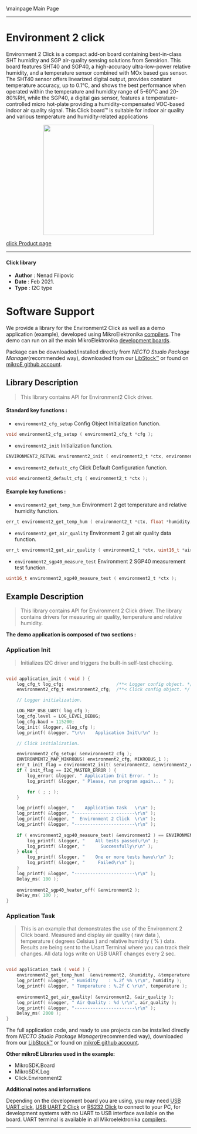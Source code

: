 \mainpage Main Page

---
# Environment 2 click

Environment 2 Click is a compact add-on board containing best-in-class SHT humidity and SGP air-quality sensing solutions from Sensirion. This board features SHT40 and SGP40, a high-accuracy ultra-low-power relative humidity, and a temperature sensor combined with MOx based gas sensor. The SHT40 sensor offers linearized digital output, provides constant temperature accuracy, up to 0.1°C, and shows the best performance when operated within the temperature and humidity range of 5-60°C and 20-80%RH, while the SGP40, a digital gas sensor, features a temperature-controlled micro hot-plate providing a humidity-compensated VOC-based indoor air quality signal. This Click board™ is suitable for indoor air quality and various temperature and humidity-related applications

<p align="center">
  <img src="https://download.mikroe.com/images/click_for_ide/environment2_click.png" height=300px>
</p>

[click Product page](https://www.mikroe.com/environment-2-click)

---


#### Click library

- **Author**        : Nenad Filipovic
- **Date**          : Feb 2021.
- **Type**          : I2C type


# Software Support

We provide a library for the Environment2 Click
as well as a demo application (example), developed using MikroElektronika
[compilers](https://www.mikroe.com/necto-studio).
The demo can run on all the main MikroElektronika [development boards](https://www.mikroe.com/development-boards).

Package can be downloaded/installed directly from *NECTO Studio Package Manager*(recommended way), downloaded from our [LibStock&trade;](https://libstock.mikroe.com) or found on [mikroE github account](https://github.com/MikroElektronika/mikrosdk_click_v2/tree/master/clicks).

## Library Description

> This library contains API for Environment2 Click driver.

#### Standard key functions :

- `environment2_cfg_setup` Config Object Initialization function.
```c
void environment2_cfg_setup ( environment2_cfg_t *cfg );
```

- `environment2_init` Initialization function.
```c
ENVIRONMENT2_RETVAL environment2_init ( environment2_t *ctx, environment2_cfg_t *cfg );
```

- `environment2_default_cfg` Click Default Configuration function.
```c
void environment2_default_cfg ( environment2_t *ctx );
```

#### Example key functions :

- `environment2_get_temp_hum` Environment 2 get temperature and relative humidity function.
```c
err_t environment2_get_temp_hum ( environment2_t *ctx, float *humidity, float *temperature );
```

- `environment2_get_air_quality` Environment 2 get air quality data function.
```c
err_t environment2_get_air_quality ( environment2_t *ctx, uint16_t *air_quality );
```

- `environment2_sgp40_measure_test` Environment 2 SGP40 measurement test function.
```c
uint16_t environment2_sgp40_measure_test ( environment2_t *ctx );
```

## Example Description

> This library contains API for Environment 2 Click driver.
> The library contains drivers for measuring air quality,
> temperature and relative humidity.

**The demo application is composed of two sections :**

### Application Init

> Initializes I2C driver and triggers the built-in self-test checking.

```c

void application_init ( void ) {
    log_cfg_t log_cfg;                    /**< Logger config object. */
    environment2_cfg_t environment2_cfg;  /**< Click config object. */

    // Logger initialization.

    LOG_MAP_USB_UART( log_cfg );
    log_cfg.level = LOG_LEVEL_DEBUG;
    log_cfg.baud = 115200;
    log_init( &logger, &log_cfg );
    log_printf( &logger, "\r\n    Application Init\r\n" );

    // Click initialization.

    environment2_cfg_setup( &environment2_cfg );
    ENVIRONMENT2_MAP_MIKROBUS( environment2_cfg, MIKROBUS_1 );
    err_t init_flag = environment2_init( &environment2, &environment2_cfg );
    if ( init_flag == I2C_MASTER_ERROR ) {
        log_error( &logger, " Application Init Error. " );
        log_printf( &logger, " Please, run program again... " );

        for ( ; ; );
    }

    log_printf( &logger, "    Application Task   \r\n" );
    log_printf( &logger, "-----------------------\r\n" );
    log_printf( &logger, "  Environment 2 Click  \r\n" );
    log_printf( &logger, "-----------------------\r\n" );
    
    if ( environment2_sgp40_measure_test( &environment2 ) == ENVIRONMENT2_SGP40_TEST_PASSED ) {
        log_printf( &logger, "    All tests passed\r\n" );
        log_printf( &logger, "      Successfully\r\n" );
    } else {
        log_printf( &logger, "    One or more tests have\r\n" );
        log_printf( &logger, "     Failed\r\n" );
    }
    log_printf( &logger, "-----------------------\r\n" );
    Delay_ms( 100 );
    
    environment2_sgp40_heater_off( &environment2 );
    Delay_ms( 100 );
}

```

### Application Task

> This is an example that demonstrates the use of the Environment 2 Click board.
> Measured and display air quality ( raw data ), 
> temperature ( degrees Celsius ) and relative humidity ( % ) data.
> Results are being sent to the Usart Terminal where you can track their changes.
> All data logs write on USB UART changes every 2 sec.

```c

void application_task ( void ) {
    environment2_get_temp_hum(  &environment2, &humidity, &temperature );
    log_printf( &logger, " Humidity    : %.2f %% \r\n", humidity );
    log_printf( &logger, " Temperature : %.2f C \r\n", temperature );
    
    environment2_get_air_quality( &environment2, &air_quality );
    log_printf( &logger, " Air Quality : %d \r\n", air_quality );
    log_printf( &logger, "-----------------------\r\n" );
    Delay_ms( 2000 );
}

```

The full application code, and ready to use projects can be installed directly from *NECTO Studio Package Manager*(recommended way), downloaded from our [LibStock&trade;](https://libstock.mikroe.com) or found on [mikroE github account](https://github.com/MikroElektronika/mikrosdk_click_v2/tree/master/clicks).

**Other mikroE Libraries used in the example:**

- MikroSDK.Board
- MikroSDK.Log
- Click.Environment2

**Additional notes and informations**

Depending on the development board you are using, you may need
[USB UART click](https://www.mikroe.com/usb-uart-click),
[USB UART 2 Click](https://www.mikroe.com/usb-uart-2-click) or
[RS232 Click](https://www.mikroe.com/rs232-click) to connect to your PC, for
development systems with no UART to USB interface available on the board. UART
terminal is available in all Mikroelektronika
[compilers](https://shop.mikroe.com/compilers).

---
